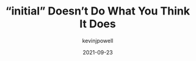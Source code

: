 ---
author: kevinjpowell
date: 2021-09-23
tags:
  - talk
  - css
target_url: https://www.youtube.com/watch?v=6UwISwr_yUo
title: “initial” Doesn’t Do What You Think It Does
---